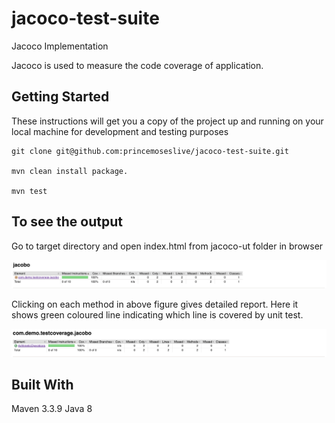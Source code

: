 # jacoco-test-suite
Jacoco Implementation

Jacoco is used to measure the code coverage of application.


## Getting Started
These instructions will get you a copy of the project up and running on your local machine for development and testing purposes

``` 
git clone git@github.com:princemoseslive/jacoco-test-suite.git

mvn clean install package.

mvn test

```

## To see the output

Go to target directory and open index.html from jacoco-ut folder in browser

![alt text](https://github.com/princemoseslive/jacoco-test-suite/blob/master/Jacoco-image1.png)


Clicking on each method in above figure gives detailed report. Here it shows green coloured line indicating which line is covered by unit test.

![alt text](https://github.com/princemoseslive/jacoco-test-suite/blob/master/Jacoco-Image2.png)

## Built With
Maven 3.3.9
Java 8

